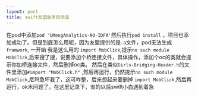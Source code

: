 ```yaml
---
layout: post
title: swift友盟版本的添加
---
```


在pod中添加`pod 'UMengAnalytics-NO-IDFA'`然后执行`pod install` ，项目也添加成功了。但是到底怎么用呢，因为友盟提供的是`.a`文件，pod无法生成`framwork`,
一开始 我是这么用的 `import MobClick`,提示`no such module MobClick`,后来搜了搜，说要添加个桥连接文件，具体操作，添加个oc的类就会提示你加桥连接文件，然后删掉oc类。
然后在类似`Girls-Bridging-Header.h`的文件里添加`#import "MobClick.h"` ,然后再运行，仍然提示`no such module MobClick`,尼玛急坏我了，这可咋整，后来想起来要删掉 `import MobClick`,然后再运行，ok木问题了。在这里记录下，省的以后swift小白遇到着急




